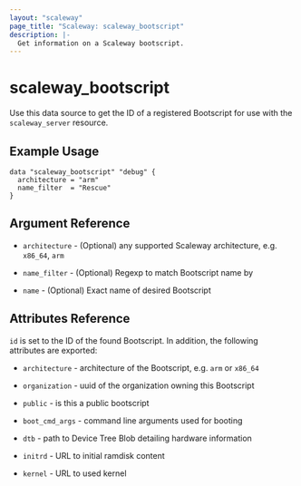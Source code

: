 ```yaml
---
layout: "scaleway"
page_title: "Scaleway: scaleway_bootscript"
description: |-
  Get information on a Scaleway bootscript.
---
```


# scaleway_bootscript

Use this data source to get the ID of a registered Bootscript for use with the
`scaleway_server` resource.

## Example Usage

```hcl
data "scaleway_bootscript" "debug" {
  architecture = "arm"
  name_filter  = "Rescue"
}
```

## Argument Reference

* `architecture` - (Optional) any supported Scaleway architecture, e.g. `x86_64`, `arm`

* `name_filter` - (Optional) Regexp to match Bootscript name by

* `name` - (Optional) Exact name of desired Bootscript

## Attributes Reference

`id` is set to the ID of the found Bootscript. In addition, the following attributes
are exported:

* `architecture` - architecture of the Bootscript, e.g. `arm` or `x86_64`

* `organization` - uuid of the organization owning this Bootscript

* `public` - is this a public bootscript

* `boot_cmd_args` - command line arguments used for booting

* `dtb` - path to Device Tree Blob detailing hardware information

* `initrd` - URL to initial ramdisk content

* `kernel` - URL to used kernel
